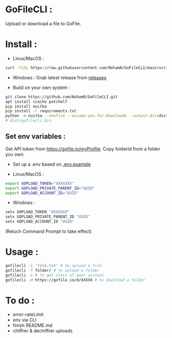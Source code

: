 # GoFileCLI :
Upload or download a file to GoFile.

# Install :

- Linux/MacOS :
```bash
curl -fsSL https://raw.githubusercontent.com/NohamR/GoFileCLI/main/scripts/install.sh | sudo bash
```

- Windows :
Grab latest release from [releases](https://github.com/NohamR/GoFileCLI/releases/latest)

- Build on your own system :
```bash
git clone https://github.com/NohamR/GoFileCLI.git
apt install ccache patchelf
pip install nuitka
pip install -r requirements.txt
python -m nuitka --onefile --assume-yes-for-downloads --output-dir=dist --static-libpython=no gofilecli.py 
# dist/gofilecli.bin
```

## Set env variables :

Get API token from https://gofile.io/myProfile.
Copy folderId from a folder you own.

- Set up a .env based on [.env.example](.env.example)


- Linux/MacOS :
```bash
export GOPLOAD_TOKEN="XXXXXXX"
export GOPLOAD_PRIVATE_PARENT_ID="UUID"
export GOPLOAD_ACCOUNT_ID="UUID"
```

- Windows :
```bash
setx GOPLOAD_TOKEN "XXXXXXX"
setx GOPLOAD_PRIVATE_PARENT_ID "UUID"
setx GOPLOAD_ACCOUNT_ID "UUID"
```
(Reluch Command Prompt to take effect)

# Usage :
```bash
gofilecli -i 'file.txt' # to upload a file
gofilecli -f folder/ # to upload a folder
gofilecli -s # to get stats of your account
gofilecli -d https://gofile.io/d/XXXXX # to download a folder
```

# To do :
- error-rateLimit
- env via CLI
- finish README.md
- chiffrer & dechiffrer uploads